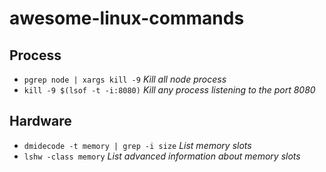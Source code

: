 # awesome-linux-commands

## Process

- `pgrep node | xargs kill -9` _Kill all node process_
- `kill -9 $(lsof -t -i:8080)` _Kill any process listening to the port 8080_

## Hardware

- `dmidecode -t memory | grep -i size` _List memory slots_
- `lshw -class memory` _List advanced information about memory slots_